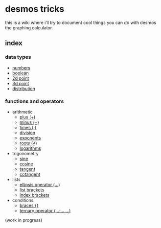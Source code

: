 # desmos tricks

this is a wiki where i’ll try to document cool things you can do with desmos the graphing calculator.

## index

### data types

* [numbers](datatypes/number.md)
* [boolean](datatypes/boolean.md)
* [2d point](datatypes/2dpoint.md)
* [3d point](datatypes/3dpoint.md)
* [distribution](datatypes/dist.md)

### functions and operators

* arithmetic
    * [plus (+)](funcs/plus.md)
    * [minus (−)](funcs/minus.md)
    * [times (⋅)](funcs/times.md)
    * [division](funcs/divide.md)
    * [exponents](funcs/exponent.md)
    * [roots (√)](funcs/root.md)
    * [logarithms](funcs/logarithm.md)
* trigonometry
    * [sine](funcs/sine.md)
    * [cosine](funcs/cosine.md)
    * [tangent](funcs/tangent.md)
    * [cotangent](funcs/cotangent.md)
* lists
    * [ellipsis operator (…)](funcs/ellipsis.md)
    * [list brackets](funcs/listbracket.md)
    * [index brackets](funcs/indexbracket.md)
* conditions
    * [braces {}](funcs/brace.md)
    * [ternary operator (…:…,…)](funcs/ifthenelse.md)


(work in progress)